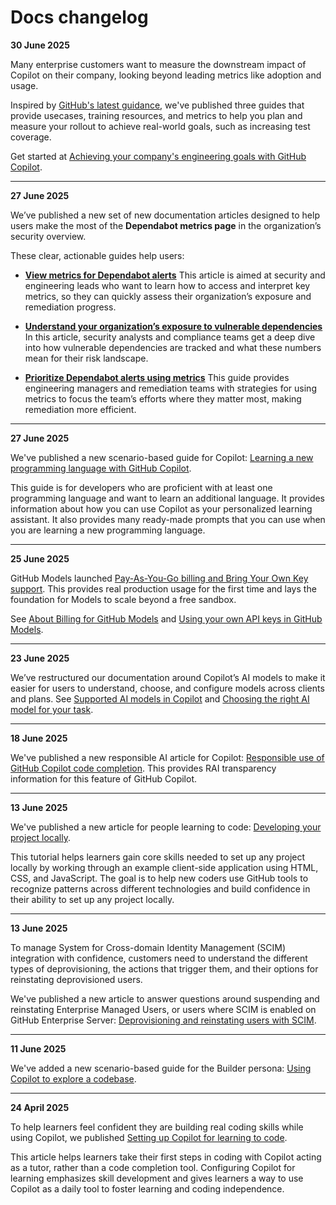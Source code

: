 # Docs changelog

**30 June 2025**

Many enterprise customers want to measure the downstream impact of Copilot on their company, looking beyond leading metrics like adoption and usage.

Inspired by [GitHub's latest guidance](https://resources.github.com/engineering-system-success-playbook/), we've published three guides that provide usecases, training resources, and metrics to help you plan and measure your rollout to achieve real-world goals, such as increasing test coverage.

Get started at [Achieving your company's engineering goals with GitHub Copilot](https://docs.github.com/en/copilot/get-started/achieve-engineering-goals).

<hr>

**27 June 2025**

We’ve published a new set of new documentation articles designed to help users make the most of the **Dependabot metrics page** in the organization’s security overview.

These clear, actionable guides help users:

- **[View metrics for Dependabot alerts](https://docs.github.com/en/enterprise-cloud@latest/code-security/security-overview/viewing-metrics-for-dependabot-alerts)**
  This article is aimed at security and engineering leads who want to learn how to access and interpret key metrics, so they can quickly assess their organization’s exposure and remediation progress.

- **[Understand your organization’s exposure to vulnerable dependencies](https://docs.github.com/en/enterprise-cloud@latest/code-security/securing-your-organization/understanding-your-organizations-exposure-to-vulnerabilites/about-your-exposure-to-vulnerable-dependencies)**
  In this article, security analysts and compliance teams get a deep dive into how vulnerable dependencies are tracked and what these numbers mean for their risk landscape.

- **[Prioritize Dependabot alerts using metrics](https://docs.github.com/en/enterprise-cloud@latest/code-security/securing-your-organization/understanding-your-organizations-exposure-to-vulnerabilites/prioritizing-dependabot-alerts-using-metrics)**
  This guide provides engineering managers and remediation teams with strategies for using metrics to focus the team’s efforts where they matter most, making remediation more efficient.

<hr>

**27 June 2025**

We've published a new scenario-based guide for Copilot: [Learning a new programming language with GitHub Copilot](https://docs.github.com/en/copilot/tutorials/learning-a-new-programming-language-with-github-copilot).

This guide is for developers who are proficient with at least one programming language and want to learn an additional language. It provides information about how you can use Copilot as your personalized learning assistant. It also provides many ready-made prompts that you can use when you are learning a new programming language.

<hr>

**25 June 2025**

GitHub Models launched [Pay-As-You-Go billing and Bring Your Own Key support](https://github.blog/changelog/2025-06-24-github-models-now-supports-moving-beyond-free-limits/). This provides real production usage for the first time and lays the foundation for Models to scale beyond a free sandbox.

See [About Billing for GitHub Models](https://docs.github.com/billing/managing-billing-for-your-products/about-billing-for-github-models) and [Using your own API keys in GitHub Models](https://docs.github.com/github-models/github-models-at-scale/set-up-custom-model-integration-models-byok).

<hr>

**23 June 2025**

We’ve restructured our documentation around Copilot’s AI models to make it easier for users to understand, choose, and configure models across clients and plans. See [Supported AI models in Copilot](https://docs.github.com/copilot/using-github-copilot/ai-models/supported-ai-models-in-copilot) and [Choosing the right AI model for your task](https://docs.github.com/copilot/using-github-copilot/ai-models/choosing-the-right-ai-model-for-your-task).

<hr>

**18 June 2025**

We've published a new responsible AI article for Copilot: [Responsible use of GitHub Copilot code completion](https://docs.github.com/copilot/responsible-use-of-github-copilot-features/responsible-use-of-github-copilot-code-completion). This provides RAI transparency information for this feature of GitHub Copilot.

<hr>

**13 June 2025**

We've published a new article for people learning to code: [Developing your project locally](https://docs.github.com/get-started/learning-to-code/developing-your-project-locally).

This tutorial helps learners gain core skills needed to set up any project locally by working through an example client-side application using HTML, CSS, and JavaScript. The goal is to help new coders use GitHub tools to recognize patterns across different technologies and build confidence in their ability to set up any project locally.

<hr>

**13 June 2025**

To manage System for Cross-domain Identity Management (SCIM) integration with confidence, customers need to understand the different types of deprovisioning, the actions that trigger them, and their options for reinstating deprovisioned users.

We've published a new article to answer questions around suspending and reinstating Enterprise Managed Users, or users where SCIM is enabled on GitHub Enterprise Server: [Deprovisioning and reinstating users with SCIM](https://docs.github.com/enterprise-cloud@latest/admin/managing-iam/provisioning-user-accounts-with-scim/deprovisioning-and-reinstating-users).

<hr>

**11 June 2025**

We've added a new scenario-based guide for the Builder persona: [Using Copilot to explore a codebase](https://docs.github.com/copilot/tutorials/using-copilot-to-explore-a-codebase).

<hr>

**24 April 2025**

To help learners feel confident they are building real coding skills while using Copilot, we published [Setting up Copilot for learning to code](https://docs.github.com/get-started/learning-to-code/setting-up-copilot-for-learning-to-code).

This article helps learners take their first steps in coding with Copilot acting as a tutor, rather than a code completion tool. Configuring Copilot for learning emphasizes skill development and gives learners a way to use Copilot as a daily tool to foster learning and coding independence.
